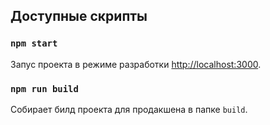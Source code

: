 ## Доступные скрипты

### `npm start`

Запус проекта в режиме разработки [http://localhost:3000](http://localhost:3000).


### `npm run build`

Собирает билд проекта для продакшена в папке `build`.
